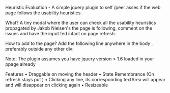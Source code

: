 Heuristic Evaluation - A simple jquery plugin to self /peer asses if the web page follows the usability heuristics.

What?
A tiny modal where the user can check all the usability heuristics propagated by Jakob Nielsen's the page is following, comment on the issues and have the input fed intact on page refresh.

How to add to the page?
Add the following line anywhere in the body , preferably outside any other div:
<div class=”heuristics”></div>
Note: The plugin assumes you have jquery  version > 1.6 loaded in your ppage already

Features
•	Draggable on moving the header
•	State Remembrance (On refresh stays put )
•	Clicking any line, its corresponding textArea will appear and will disappear on clicking again
•	Resizeable



